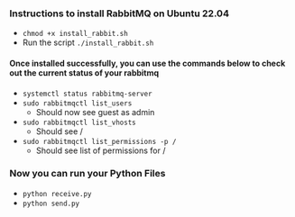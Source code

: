 ### Instructions to install RabbitMQ on Ubuntu 22.04

- `chmod +x install_rabbit.sh`
- Run the script `./install_rabbit.sh`

#### Once installed successfully, you can use the commands below to check out the current status of your rabbitmq

- `systemctl status rabbitmq-server`
- `sudo rabbitmqctl list_users`
  - Should now see guest as admin
- `sudo rabbitmqctl list_vhosts`
  - Should see /
- `sudo rabbitmqctl list_permissions -p /`
  - Should see list of permissions for /

### Now you can run your Python Files

- `python receive.py`
- `python send.py`
